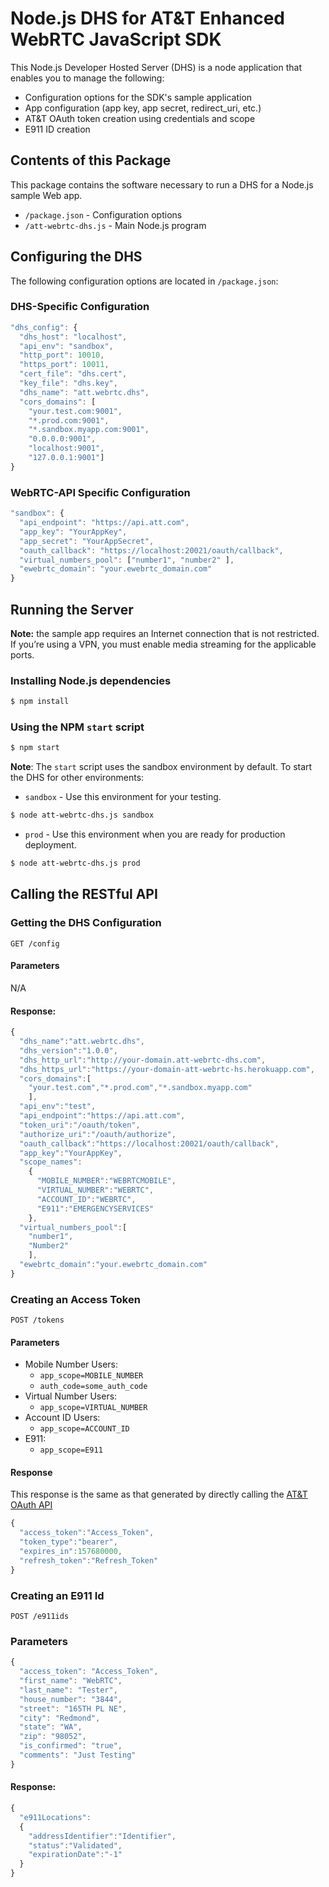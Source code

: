 # Node.js DHS for AT&T Enhanced WebRTC JavaScript SDK

This Node.js Developer Hosted Server (DHS) is a node application that enables you to manage the following:

* Configuration options for the SDK's sample application
* App configuration (app key, app secret, redirect_uri, etc.)
* AT&T OAuth token creation using credentials and scope
* E911 ID creation

## Contents of this Package

This package contains the software necessary to run a DHS for
a Node.js sample Web app.

- `/package.json` - Configuration options
- `/att-webrtc-dhs.js` - Main Node.js program

## Configuring the DHS

The following configuration options are located in `/package.json`:

### DHS-Specific Configuration

```javascript
"dhs_config": {
  "dhs_host": "localhost",
  "api_env": "sandbox",
  "http_port": 10010,
  "https_port": 10011,
  "cert_file": "dhs.cert",
  "key_file": "dhs.key",
  "dhs_name": "att.webrtc.dhs",
  "cors_domains": [
    "your.test.com:9001",
    "*.prod.com:9001",
    "*.sandbox.myapp.com:9001",
    "0.0.0.0:9001",
    "localhost:9001",
    "127.0.0.1:9001"]
}
```
### WebRTC-API Specific Configuration

```javascript
"sandbox": {
  "api_endpoint": "https://api.att.com",
  "app_key": "YourAppKey",
  "app_secret": "YourAppSecret",
  "oauth_callback": "https://localhost:20021/oauth/callback",
  "virtual_numbers_pool": ["number1", "number2" ],
  "ewebrtc_domain": "your.ewebrtc_domain.com"
}
```

## Running the Server

**Note:** the sample app requires an Internet connection that is not restricted. If you’re using a VPN, you must enable media streaming for the applicable ports.

### Installing Node.js dependencies

```bash
$ npm install
```

### Using the NPM `start` script

```bash
$ npm start
```

**Note**: The `start` script uses the sandbox environment by default. To start the DHS for other environments:

  * `sandbox` - Use this environment for your testing.

  ```bash
  $ node att-webrtc-dhs.js sandbox
  ```

  * `prod` - Use this environment when you are ready for production deployment.

  ```bash
  $ node att-webrtc-dhs.js prod
  ```


## Calling the RESTful API

### Getting the DHS Configuration
```
GET /config
```

#### Parameters

N/A

#### Response:
```javascript
{
  "dhs_name":"att.webrtc.dhs",
  "dhs_version":"1.0.0",
  "dhs_http_url":"http://your-domain.att-webrtc-dhs.com",
  "dhs_https_url":"https://your-domain-att-webrtc-hs.herokuapp.com",
  "cors_domains":[
    "your.test.com","*.prod.com","*.sandbox.myapp.com"
    ],
  "api_env":"test",
  "api_endpoint":"https://api.att.com",
  "token_uri":"/oauth/token",
  "authorize_uri":"/oauth/authorize",
  "oauth_callback":"https://localhost:20021/oauth/callback",
  "app_key":"YourAppKey",
  "scope_names":
    {
      "MOBILE_NUMBER":"WEBRTCMOBILE",
      "VIRTUAL_NUMBER":"WEBRTC",
      "ACCOUNT_ID":"WEBRTC",
      "E911":"EMERGENCYSERVICES"
    },
  "virtual_numbers_pool":[
    "number1",
    "Number2"
    ],
  "ewebrtc_domain":"your.ewebrtc_domain.com"
}
```

### Creating an Access Token

```
POST /tokens
```

#### Parameters

* Mobile Number Users:
  * `app_scope=MOBILE_NUMBER`
  * `auth_code=some_auth_code`
* Virtual Number Users:
  * `app_scope=VIRTUAL_NUMBER`
* Account ID Users:
  * `app_scope=ACCOUNT_ID`
* E911:
  * `app_scope=E911`

#### Response

This response is the same as that generated by directly calling the [AT&T OAuth API](http://developer.att.com/apis/oauth-2)

```javascript
{
  "access_token":"Access_Token",
  "token_type":"bearer",
  "expires_in":157680000,
  "refresh_token":"Refresh_Token"
}
```

### Creating an E911 Id

```
POST /e911ids
```

### Parameters
```javascript
{
  "access_token": "Access_Token",
  "first_name": "WebRTC",
  "last_name": "Tester",
  "house_number": "3844",
  "street": "165TH PL NE",
  "city": "Redmond",
  "state": "WA",
  "zip": "98052",
  "is_confirmed": "true",
  "comments": "Just Testing"
}
```

#### Response:
```javascript
{
  "e911Locations":
  {
    "addressIdentifier":"Identifier",
    "status":"Validated",
    "expirationDate":"-1"
  }
}
```
